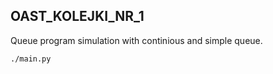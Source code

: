 ## OAST_KOLEJKI_NR_1

Queue program simulation with continious and simple queue.

```trigger simulation
./main.py
```
